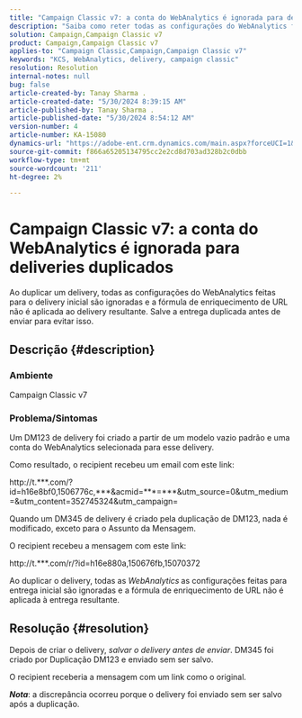 ```yaml
---
title: "Campaign Classic v7: a conta do WebAnalytics é ignorada para deliveries duplicados"
description: "Saiba como reter todas as configurações do WebAnalytics feitas para entrega inicial se você duplicar uma entrega."
solution: Campaign,Campaign Classic v7
product: Campaign,Campaign Classic v7
applies-to: "Campaign Classic,Campaign,Campaign Classic v7"
keywords: "KCS, WebAnalytics, delivery, campaign classic"
resolution: Resolution
internal-notes: null
bug: false
article-created-by: Tanay Sharma .
article-created-date: "5/30/2024 8:39:15 AM"
article-published-by: Tanay Sharma .
article-published-date: "5/30/2024 8:54:12 AM"
version-number: 4
article-number: KA-15080
dynamics-url: "https://adobe-ent.crm.dynamics.com/main.aspx?forceUCI=1&pagetype=entityrecord&etn=knowledgearticle&id=98ceae14-601e-ef11-840b-0022480a40c2"
source-git-commit: f866a65205134795cc2e2cd8d703ad328b2c0dbb
workflow-type: tm+mt
source-wordcount: '211'
ht-degree: 2%

---
```


# Campaign Classic v7: a conta do WebAnalytics é ignorada para deliveries duplicados


Ao duplicar um delivery, todas as configurações do WebAnalytics feitas para o delivery inicial são ignoradas e a fórmula de enriquecimento de URL não é aplicada ao delivery resultante. Salve a entrega duplicada antes de enviar para evitar isso.

## Descrição {#description}


### Ambiente

Campaign Classic v7

### Problema/Sintomas

Um DM123 de delivery foi criado a partir de um modelo vazio padrão e uma conta do WebAnalytics selecionada para esse delivery.

Como resultado, o recipient recebeu um email com este link:

http://t.\*\*\*.com/?id=h16e8bf0,1506776c,\*\*\*&amp;acmid=\*\*\*=\*\*\*&amp;utm_source=0&amp;utm_medium=&amp;utm_content=352745324&amp;utm_campaign=

Quando um DM345 de delivery é criado pela duplicação de DM123, nada é modificado, exceto para o Assunto da Mensagem.

O recipient recebeu a mensagem com este link:

http://t.\*\*\*.com/r/?id=h16e880a,150676fb,15070372

Ao duplicar o delivery, todas as *WebAnalytics<b>* </b>as configurações feitas para entrega inicial são ignoradas e a fórmula de enriquecimento de URL não é aplicada à entrega resultante.


## Resolução {#resolution}


Depois de criar o delivery, *salvar o delivery antes de enviar*. DM345 foi criado por Duplicação DM123 e enviado sem ser salvo.

O recipient receberia a mensagem com um link como o original.

<b>*Nota</b>*: a discrepância ocorreu porque o delivery foi enviado sem ser salvo após a duplicação.
